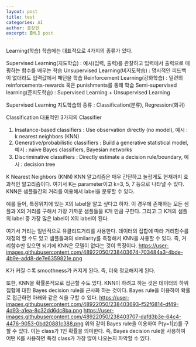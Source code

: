```yaml
---
layout: post
title: test
categories: AI
author: 홍창현
excerpt: [ML] post
---
```


Learning(학습)
학습에는 대표적으로 4가지의 종류가 있다.

Supervised Learning(지도학습) : 예시(입력, 출력)를 관찰하고 입력에서 출력으로 매핑하는 함수를 배우는 학습
Unsupervised Learning(비지도학습) : 명시적인 피드백이 없더라도 입력값에서 패턴을 학습 
Reinforcement Learning(강화학습) : 일련의 reinforcements-rewards 혹은 punishments를 통해 학습
Semi-supervised learning(준지도학습) : Supervised Learning + Unsupervised Learning

Supervised Learning
지도학습의 종류 : Classification(분류), Regression(회귀)



Classification
대표적인 3가지의 Classifier

1. Insatance-based classifiers : Use observation directly (no model), 예시 : k nearest neighbors (KNN)
2. Generative/probabilistic classifiers : Build a generative statistical model, 예시 : naive Bayes classifiers, Bayesian networks
3. Discriminative classifiers : Directly estimate a decision rule/boundary, 예시 : decision tree
 

K Nearest Neighbors (KNN)
KNN 알고리즘은 매우 간단하고 놀랍게도 현재까지 효과적인 알고리즘이다. 여기서 K는 parameter이고 k=3, 5, 7 등으로 나타낼 수 있다. KNN은 샘플들간의 거리를 이용해서 label을 분류할 수 있다.

 

예를 들어, 특정위치에 있는 X의 label을 알고 싶다고 하자.
이 경우에 존재하는 모든 샘플과 X의 거리를 구해서 가장 가까운 샘플들을 K개 만큼 구한다.
그리고 그 K개의 샘플의 label 중 가장 많은 label이 X의 label이 된다.

여기서 거리는 일반적으로 유클리드거리를 사용한다. 데이터의 집합에 따라 거리함수를 재정의 할 수도 있고 샘플들과의 similarity를 측정해서 KNN을 사용할 수 있다. 즉, 거리함수만 있으면 되기에 KNN은 모델이 없다는 것이 특징이다.
https://user-images.githubusercontent.com/48922050/238403674-703484a3-4bde-4b9e-add8-de7e6359821e.png

K가 커질 수록 smoothness가 커지게 된다. 즉, 더욱 정교해지게 된다.

또한, KNN을 확률론적으로 접근할 수도 있다. KNN이 하려고 하는 것은 데이터의 하위 집합에 대한 Bayes decision rule을 근사화 하는 것이다. Bayes rule을 이용하여 확률로 접근하면 아래와 같은 식을 구할 수 있다.
https://user-images.githubusercontent.com/48922050/238403693-f52f6814-df49-4d93-a1ea-8c32dd6dc8ba.png
https://user-images.githubusercontent.com/48922050/238403707-dafd3b3e-64c4-4476-9053-0bd20881c388.png
위와 같이 Bayes rule을 이용하여 P(y=1|z)를 구할 수 있다. 이는 class가 1인 확률을 의미한다. 즉, Bayes decision rule을 사용하여 어떤 K를 사용하면 특정 class가 가장 많이 나오는지 파악할 수 있다.
